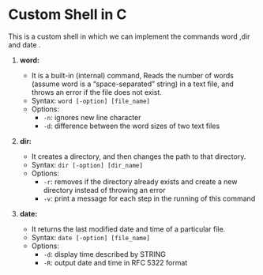 # Custom Shell in C
This is a custom shell in which we can implement the commands word ,dir and date . 
1) **word:**
   - It is a built-in (internal) command, Reads the number of words (assume word is a “space-separated” string) in a text file, and throws an error if the file does not exist.
   - Syntax: `word [-option] [file_name]`
   - Options:
     - `-n`: ignores new line character
     - `-d`: difference between the word sizes of two text files

2) **dir:**
   - It creates a directory, and then changes the path to that directory.
   - Syntax: `dir [-option] [dir_name]`
   - Options:
     - `-r`: removes if the directory already exists and create a new directory instead of throwing an error
     - `-v`: print a message for each step in the running of this command

3) **date:**
   - It returns the last modified date and time of a particular file.
   - Syntax: `date [-option] [file_name]`
   - Options:
     - `-d`: display time described by STRING
     - `-R`: output date and time in RFC 5322 format